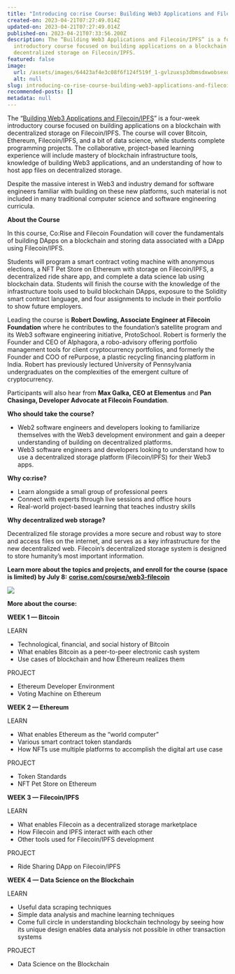 ```yaml
---
title: "Introducing co:rise Course: Building Web3 Applications and Filecoin/IPFS"
created-on: 2023-04-21T07:27:49.014Z
updated-on: 2023-04-21T07:27:49.014Z
published-on: 2023-04-21T07:33:56.200Z
description: The “Building Web3 Applications and Filecoin/IPFS” is a four-week
  introductory course focused on building applications on a blockchain with
  decentralized storage on Filecoin/IPFS.
featured: false
image:
  url: /assets/images/64423af4e3c08f6f124f519f_1-gvlzuxsp3dbmsdxwobsexq.png
  alt: null
slug: introducing-co-rise-course-building-web3-applications-and-filecoin-ipfs
recommended-posts: []
metadata: null
---
```


The “[Building Web3 Applications and Filecoin/IPFS](https://corise.com/course/web3-filecoin)” is a four-week introductory course focused on building applications on a blockchain with decentralized storage on Filecoin/IPFS. The course will cover Bitcoin, Ethereum, Filecoin/IPFS, and a bit of data science, while students complete programming projects. The collaborative, project-based learning experience will include mastery of blockchain infrastructure tools, knowledge of building Web3 applications, and an understanding of how to host app files on decentralized storage.

Despite the massive interest in Web3 and industry demand for software engineers familiar with building on these new platforms, such material is not included in many traditional computer science and software engineering curricula.

**About the Course**

In this course, Co:Rise and Filecoin Foundation will cover the fundamentals of building DApps on a blockchain and storing data associated with a DApp using Filecoin/IPFS.

Students will program a smart contract voting machine with anonymous elections, a NFT Pet Store on Ethereum with storage on Filecoin/IPFS, a decentralized ride share app, and complete a data science lab using blockchain data. Students will finish the course with the knowledge of the infrastructure tools used to build blockchain DApps, exposure to the Solidity smart contract language, and four assignments to include in their portfolio to show future employers.

Leading the course is **Robert Dowling, Associate Engineer at Filecoin Foundation** where he contributes to the foundation’s satellite program and its Web3 software engineering initiative, ProtoSchool. Robert is formerly the Founder and CEO of Alphagora, a robo-advisory offering portfolio management tools for client cryptocurrency portfolios, and formerly the Founder and COO of rePurpose, a plastic recycling financing platform in India. Robert has previously lectured University of Pennsylvania undergraduates on the complexities of the emergent culture of cryptocurrency.

Participants will also hear from **Max Galka, CEO at Elementus** and **Pan Chasinga, Developer Advocate at Filecoin Foundation**.

**Who should take the course?**

- Web2 software engineers and developers looking to familiarize themselves with the Web3 development environment and gain a deeper understanding of building on decentralized platforms.
- Web3 software engineers and developers looking to understand how to use a decentralized storage platform (Filecoin/IPFS) for their Web3 apps.

**Why co:rise?**

- Learn alongside a small group of professional peers
- Connect with experts through live sessions and office hours
- Real-world project-based learning that teaches industry skills

**Why decentralized web storage?**

Decentralized file storage provides a more secure and robust way to store and access files on the internet, and serves as a key infrastructure for the new decentralized web. Filecoin’s decentralized storage system is designed to store humanity’s most important information.

**Learn more about the topics and projects, and enroll for the course (space is limited) by July 8:** **[corise.com/course/web3-filecoin](https://corise.com/course/web3-filecoin)**

![](/assets/images/image-c-05.png)

**More about the course:**

**WEEK 1 — Bitcoin**

LEARN

- Technological, financial, and social history of Bitcoin
- What enables Bitcoin as a peer-to-peer electronic cash system
- Use cases of blockchain and how Ethereum realizes them

PROJECT

- Ethereum Developer Environment
- Voting Machine on Ethereum

**WEEK 2 — Ethereum**

LEARN

- What enables Ethereum as the “world computer”
- Various smart contract token standards
- How NFTs use multiple platforms to accomplish the digital art use case

PROJECT

- Token Standards
- NFT Pet Store on Ethereum

**WEEK 3 — Filecoin/IPFS**

LEARN

- What enables Filecoin as a decentralized storage marketplace
- How Filecoin and IPFS interact with each other
- Other tools used for Filecoin/IPFS development

PROJECT

- Ride Sharing DApp on Filecoin/IPFS

**WEEK 4 — Data Science on the Blockchain**

LEARN

- Useful data scraping techniques
- Simple data analysis and machine learning techniques
- Come full circle in understanding blockchain technology by seeing how its unique design enables data analysis not possible in other transaction systems

PROJECT

- Data Science on the Blockchain

